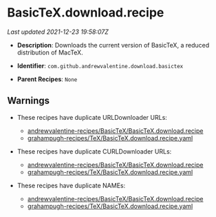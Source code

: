 # BasicTeX.download.recipe

_Last updated 2021-12-23 19:58:07Z_

- **Description**: Downloads the current version of BasicTeX, a reduced distribution of MacTeX.

- **Identifier**: `com.github.andrewvalentine.download.basictex`

- **Parent Recipes**: `None`

## Warnings

- These recipes have duplicate URLDownloader URLs:
    - [andrewvalentine-recipes/BasicTeX/BasicTeX.download.recipe](/autopkg-dupe-tracker/andrewvalentine-recipes/BasicTeX/BasicTeX.download.recipe)
    - [grahampugh-recipes/TeX/BasicTeX.download.recipe.yaml](/autopkg-dupe-tracker/grahampugh-recipes/TeX/BasicTeX.download.recipe.yaml)

- These recipes have duplicate CURLDownloader URLs:
    - [andrewvalentine-recipes/BasicTeX/BasicTeX.download.recipe](/autopkg-dupe-tracker/andrewvalentine-recipes/BasicTeX/BasicTeX.download.recipe)
    - [grahampugh-recipes/TeX/BasicTeX.download.recipe.yaml](/autopkg-dupe-tracker/grahampugh-recipes/TeX/BasicTeX.download.recipe.yaml)

- These recipes have duplicate NAMEs:
    - [andrewvalentine-recipes/BasicTeX/BasicTeX.download.recipe](/autopkg-dupe-tracker/andrewvalentine-recipes/BasicTeX/BasicTeX.download.recipe)
    - [grahampugh-recipes/TeX/BasicTeX.download.recipe.yaml](/autopkg-dupe-tracker/grahampugh-recipes/TeX/BasicTeX.download.recipe.yaml)